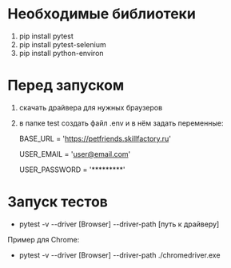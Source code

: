 # Необходимые библиотеки

1. pip install pytest
2. pip install pytest-selenium
3. pip install python-environ

# Перед запуском

1. скачать драйвера для нужных браузеров
2. в папке test создать файл .env и в нём задать переменные:

   BASE_URL = 'https://petfriends.skillfactory.ru'

   USER_EMAIL = 'user@email.com'

   USER_PASSWORD = '*********'

# Запуск тестов

- pytest -v --driver [Browser] --driver-path [путь к драйверу]

Пример для Chrome:

- pytest -v --driver [Browser] --driver-path ./chromedriver.exe
